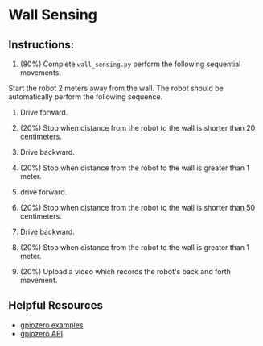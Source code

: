 # Wall Sensing 

## Instructions:
1. (80%) Complete `wall_sensing.py` perform the following sequential movements. 

Start the robot 2 meters away from the wall. The robot should be automatically perform the following sequence.
   1. Drive forward.
   2. (20%) Stop when distance from the robot to the wall is shorter than 20 centimeters.
   3. Drive backward.
   4. (20%) Stop when distance from the robot to the wall is greater than 1 meter.
   5. drive forward.
   6. (20%) Stop when distance from the robot to the wall is shorter than 50 centimeters.
   7. Drive backward.
   8. (20%) Stop when distance from the robot to the wall is greater than 1 meter.
   
2. (20%) Upload a video which records the robot's back and forth movement. 

## Helpful Resources
- [gpiozero examples](https://gpiozero.readthedocs.io/en/stable/recipes.html#distance-sensor)
- [gpiozero API](https://gpiozero.readthedocs.io/en/stable/api_input.html#distancesensor-hc-sr04) 
